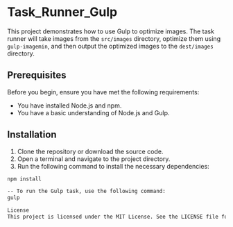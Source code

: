 # Task_Runner_Gulp

This project demonstrates how to use Gulp to optimize images. The task runner will take images from the `src/images` directory, optimize them using `gulp-imagemin`, and then output the optimized images to the `dest/images` directory.

## Prerequisites

Before you begin, ensure you have met the following requirements:

- You have installed Node.js and npm.
- You have a basic understanding of Node.js and Gulp.

## Installation

1. Clone the repository or download the source code.
2. Open a terminal and navigate to the project directory.
3. Run the following command to install the necessary dependencies:

```sh
npm install

-- To run the Gulp task, use the following command:
gulp

License
This project is licensed under the MIT License. See the LICENSE file for details.